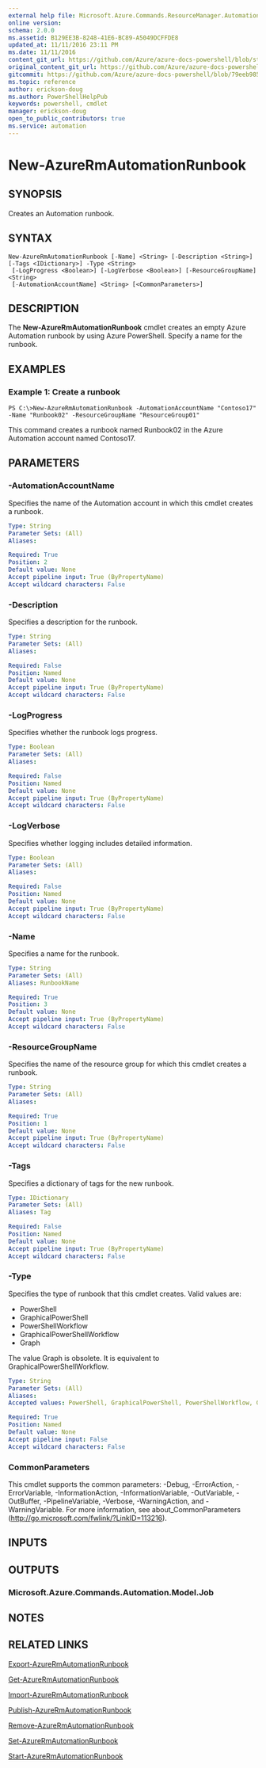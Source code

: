 ```yaml
---
external help file: Microsoft.Azure.Commands.ResourceManager.Automation.dll-Help.xml
online version:
schema: 2.0.0
ms.assetid: B129EE3B-8248-41E6-BC89-A5049DCFFDE8
updated_at: 11/11/2016 23:11 PM
ms.date: 11/11/2016
content_git_url: https://github.com/Azure/azure-docs-powershell/blob/staging/azureps-cmdlets-docs/ResourceManager/AzureRM.Automation/v2.1.0/New-AzureRMAutomationRunbook.md
original_content_git_url: https://github.com/Azure/azure-docs-powershell/blob/staging/azureps-cmdlets-docs/ResourceManager/AzureRM.Automation/v2.1.0/New-AzureRMAutomationRunbook.md
gitcommit: https://github.com/Azure/azure-docs-powershell/blob/79eeb985ea480979357fb4695832a0c3d29a48bf
ms.topic: reference
author: erickson-doug
ms.author: PowerShellHelpPub
keywords: powershell, cmdlet
manager: erickson-doug
open_to_public_contributors: true
ms.service: automation
---
```


# New-AzureRmAutomationRunbook

## SYNOPSIS
Creates an Automation runbook.

## SYNTAX

```
New-AzureRmAutomationRunbook [-Name] <String> [-Description <String>] [-Tags <IDictionary>] -Type <String>
 [-LogProgress <Boolean>] [-LogVerbose <Boolean>] [-ResourceGroupName] <String>
 [-AutomationAccountName] <String> [<CommonParameters>]
```

## DESCRIPTION
The **New-AzureRmAutomationRunbook** cmdlet creates an empty Azure Automation runbook by using Azure PowerShell.
Specify a name for the runbook.

## EXAMPLES

### Example 1: Create a runbook
```
PS C:\>New-AzureRmAutomationRunbook -AutomationAccountName "Contoso17" -Name "Runbook02" -ResourceGroupName "ResourceGroup01"
```

This command creates a runbook named Runbook02 in the Azure Automation account named Contoso17.

## PARAMETERS

### -AutomationAccountName
Specifies the name of the Automation account in which this cmdlet creates a runbook.

```yaml
Type: String
Parameter Sets: (All)
Aliases: 

Required: True
Position: 2
Default value: None
Accept pipeline input: True (ByPropertyName)
Accept wildcard characters: False
```

### -Description
Specifies a description for the runbook.

```yaml
Type: String
Parameter Sets: (All)
Aliases: 

Required: False
Position: Named
Default value: None
Accept pipeline input: True (ByPropertyName)
Accept wildcard characters: False
```

### -LogProgress
Specifies whether the runbook logs progress.

```yaml
Type: Boolean
Parameter Sets: (All)
Aliases: 

Required: False
Position: Named
Default value: None
Accept pipeline input: True (ByPropertyName)
Accept wildcard characters: False
```

### -LogVerbose
Specifies whether logging includes detailed information.

```yaml
Type: Boolean
Parameter Sets: (All)
Aliases: 

Required: False
Position: Named
Default value: None
Accept pipeline input: True (ByPropertyName)
Accept wildcard characters: False
```

### -Name
Specifies a name for the runbook.

```yaml
Type: String
Parameter Sets: (All)
Aliases: RunbookName

Required: True
Position: 3
Default value: None
Accept pipeline input: True (ByPropertyName)
Accept wildcard characters: False
```

### -ResourceGroupName
Specifies the name of the resource group for which this cmdlet creates a runbook.

```yaml
Type: String
Parameter Sets: (All)
Aliases: 

Required: True
Position: 1
Default value: None
Accept pipeline input: True (ByPropertyName)
Accept wildcard characters: False
```

### -Tags
Specifies a dictionary of tags for the new runbook.

```yaml
Type: IDictionary
Parameter Sets: (All)
Aliases: Tag

Required: False
Position: Named
Default value: None
Accept pipeline input: True (ByPropertyName)
Accept wildcard characters: False
```

### -Type
Specifies the type of runbook that this cmdlet creates.
Valid values are: 

- PowerShell
- GraphicalPowerShell
- PowerShellWorkflow
- GraphicalPowerShellWorkflow
- Graph 

The value Graph is obsolete.
It is equivalent to GraphicalPowerShellWorkflow.

```yaml
Type: String
Parameter Sets: (All)
Aliases: 
Accepted values: PowerShell, GraphicalPowerShell, PowerShellWorkflow, GraphicalPowerShellWorkflow, Graph

Required: True
Position: Named
Default value: None
Accept pipeline input: False
Accept wildcard characters: False
```

### CommonParameters
This cmdlet supports the common parameters: -Debug, -ErrorAction, -ErrorVariable, -InformationAction, -InformationVariable, -OutVariable, -OutBuffer, -PipelineVariable, -Verbose, -WarningAction, and -WarningVariable. For more information, see about_CommonParameters (http://go.microsoft.com/fwlink/?LinkID=113216).

## INPUTS

## OUTPUTS

### Microsoft.Azure.Commands.Automation.Model.Job

## NOTES

## RELATED LINKS

[Export-AzureRmAutomationRunbook](./Export-AzureRMAutomationRunbook.md)

[Get-AzureRmAutomationRunbook](./Get-AzureRMAutomationRunbook.md)

[Import-AzureRmAutomationRunbook](./Import-AzureRMAutomationRunbook.md)

[Publish-AzureRmAutomationRunbook](./Publish-AzureRMAutomationRunbook.md)

[Remove-AzureRmAutomationRunbook](./Remove-AzureRMAutomationRunbook.md)

[Set-AzureRmAutomationRunbook](./Set-AzureRMAutomationRunbook.md)

[Start-AzureRmAutomationRunbook](./Start-AzureRMAutomationRunbook.md)


